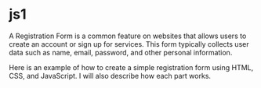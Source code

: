 # js1
A Registration Form is a common feature on websites that allows users to create an account or sign up for services. This form typically collects user data such as name, email, password, and other personal information.

Here is an example of how to create a simple registration form using HTML, CSS, and JavaScript. I will also describe how each part works.
